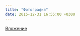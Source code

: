 ```yaml
---
title: "Фотография"
date: 2015-12-31 16:55:00 +0300
---
```



[Вложение](https://vk.com/photo41076938_395126152)
